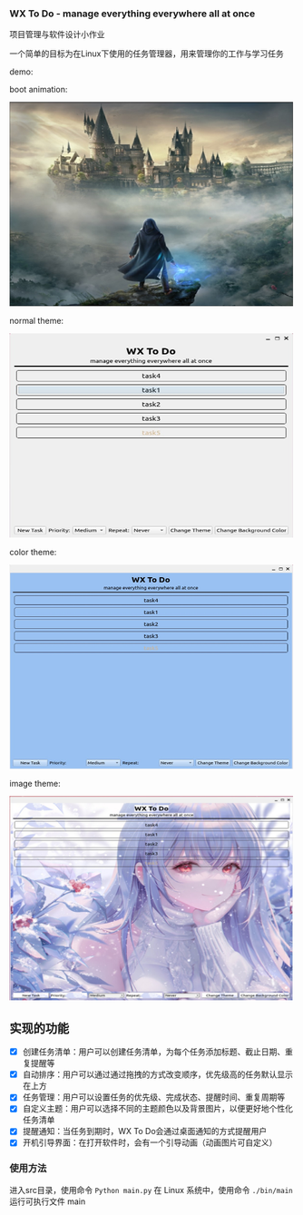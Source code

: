 ### WX To Do - manage everything everywhere all at once
 项目管理与软件设计小作业
 
 一个简单的目标为在Linux下使用的任务管理器，用来管理你的工作与学习任务


demo:

boot animation:
 
<img src="/demo/boot.jpg" width = "500" height = "360" alt="LRU list">

normal theme:

<img src="/demo/2.jpg" width = "500" height = "360" alt="LRU list">

color theme:

<img src="/demo/4.jpg" width = "500" height = "360" alt="LRU list">

image theme:

<img src="/demo/3.jpg" width = "500" height = "360" alt="LRU list">

 
 实现的功能
 -----
 - [x] 创建任务清单：用户可以创建任务清单，为每个任务添加标题、截止日期、重复提醒等
 - [x] 自动排序：用户可以通过通过拖拽的方式改变顺序，优先级高的任务默认显示在上方
 - [x] 任务管理：用户可以设置任务的优先级、完成状态、提醒时间、重复周期等
 - [x] 自定义主题：用户可以选择不同的主题颜色以及背景图片，以便更好地个性化任务清单
 - [x] 提醒通知：当任务到期时，WX To Do会通过桌面通知的方式提醒用户
 - [x] 开机引导界面：在打开软件时，会有一个引导动画（动画图片可自定义）
 
### 使用方法
进入src目录，使用命令 ```Python main.py``` 
在 Linux 系统中，使用命令 ```./bin/main``` 运行可执行文件 main
